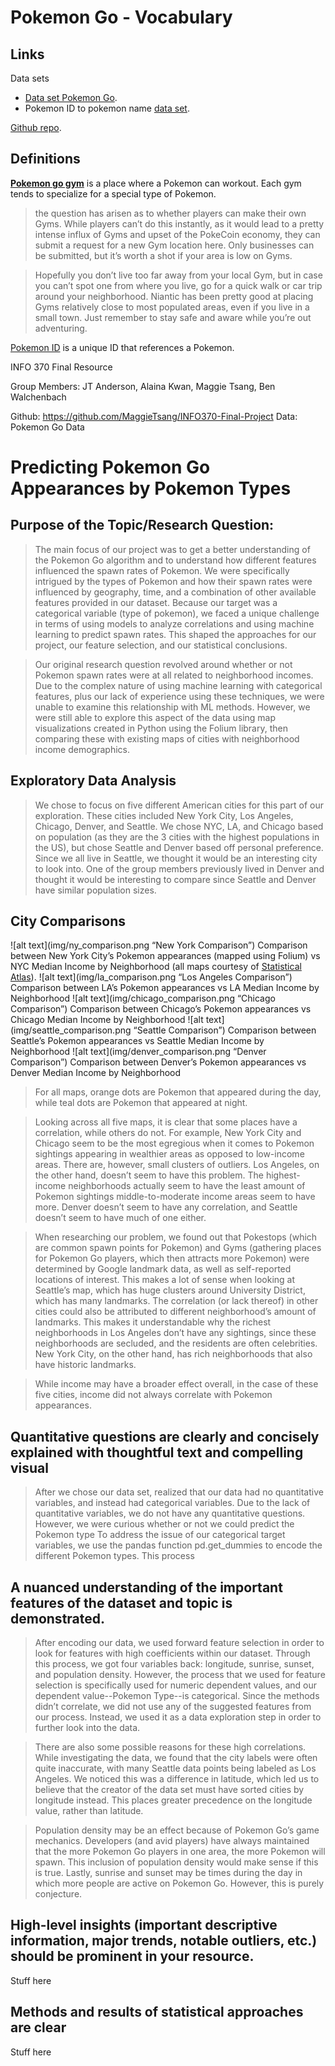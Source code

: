 # Pokemon Go - Vocabulary

## Links
Data sets
* [Data set Pokemon Go](https://www.kaggle.com/semioniy/predictemall/home).
* Pokemon ID to pokemon name [data set](https://www.kaggle.com/abcsds/pokemon#Pokemon.csv).

[Github repo](https://github.com/MaggieTsang/INFO370-Final-Project).



## Definitions

**[Pokemon go gym](https://bulbapedia.bulbagarden.net/wiki/Gym)** is a place where a Pokemon can workout. Each gym tends to specialize for a special type of Pokemon. 

> the question has arisen as to whether players can make their own Gyms. While players can’t do this instantly, as it would lead to a pretty intense influx of Gyms and upset of the PokeCoin economy, they can submit a request for a new Gym location here. Only businesses can be submitted, but it’s worth a shot if your area is low on Gyms.

> Hopefully you don’t live too far away from your local Gym, but in case you can’t spot one from where you live, go for a quick walk or car trip around your neighborhood. Niantic has been pretty good at placing Gyms relatively close to most populated areas, even if you live in a small town. Just remember to stay safe and aware while you’re out adventuring.

[Pokemon ID](https://bulbapedia.bulbagarden.net/wiki/List_of_Pok%C3%A9mon_by_National_Pok%C3%A9dex_number) is a unique ID that references a Pokemon.

INFO 370
Final Resource

Group Members: JT Anderson, Alaina Kwan, Maggie Tsang, Ben Walchenbach

Github: https://github.com/MaggieTsang/INFO370-Final-Project 
Data: Pokemon Go Data

# Predicting Pokemon Go Appearances by Pokemon Types

## Purpose of the Topic/Research Question:

> The main focus of our project was to get a better understanding of the Pokemon Go algorithm and to understand how different features influenced the spawn rates of Pokemon. We were specifically intrigued by the types of Pokemon and how their spawn rates were influenced by geography, time, and a combination of other available features provided in our dataset. Because our target was a categorical variable (type of pokemon), we faced a unique challenge in terms of using models to analyze correlations and using machine learning to predict spawn rates. This shaped the approaches for our project, our feature selection, and our statistical conclusions. 

> Our original research question revolved around whether or not Pokemon spawn rates were at all related to neighborhood incomes. Due to the complex nature of using machine learning with categorical features, plus our lack of experience using these techniques, we were unable to examine this relationship with ML methods. However, we were still able to explore this aspect of the data using map visualizations created in Python using the Folium library, then comparing these with existing maps of cities with neighborhood income demographics.

## Exploratory Data Analysis

> We chose to focus on five different American cities for this part of our exploration. These cities included New York City, Los Angeles, Chicago, Denver, and Seattle. We chose NYC, LA, and Chicago based on population (as they are the 3 cities with the highest populations in the US), but chose Seattle and Denver based off personal preference. Since we all live in Seattle, we thought it would be an interesting city to look into. One of the group members previously lived in Denver and thought it would be interesting to compare since Seattle and Denver have similar population sizes.

## City Comparisons

![alt text](img/ny_comparison.png “New York Comparison”)
Comparison between New York City’s Pokemon appearances (mapped using Folium) vs NYC Median Income by Neighborhood (all maps courtesy of [Statistical Atlas](https://statisticalatlas.com/United-States/Overview)).
![alt text](img/la_comparison.png “Los Angeles Comparison”)
Comparison between LA’s Pokemon appearances vs LA Median Income by Neighborhood
![alt text](img/chicago_comparison.png “Chicago Comparison”)
Comparison between Chicago’s Pokemon appearances vs Chicago Median Income by Neighborhood
![alt text](img/seattle_comparison.png “Seattle Comparison”)
Comparison between Seattle’s Pokemon appearances vs Seattle Median Income by Neighborhood
![alt text](img/denver_comparison.png “Denver Comparison”)
Comparison between Denver’s Pokemon appearances vs Denver Median Income by Neighborhood

> For all maps, orange dots are Pokemon that appeared during the day, while teal dots are Pokemon that appeared at night.

> Looking across all five maps, it is clear that some places have a correlation, while others do not. For example, New York City and Chicago seem to be the most egregious when it comes to Pokemon sightings appearing in wealthier areas as opposed to low-income areas. There are, however, small clusters of outliers. Los Angeles, on the other hand, doesn’t seem to have this problem. The highest-income neighborhoods actually seem to have the least amount of Pokemon sightings middle-to-moderate income areas seem to have more.
Denver doesn’t seem to have any correlation, and Seattle doesn’t seem to have much of one either.

> When researching our problem, we found out that Pokestops (which are common spawn points for Pokemon) and Gyms (gathering places for Pokemon Go players, which then attracts more Pokemon) were determined by Google landmark data, as well as self-reported locations of interest. This makes a lot of sense when looking at Seattle’s map, which has huge clusters around University District, which has many landmarks. The correlation (or lack thereof) in other cities could also be attributed to different neighborhood’s amount of landmarks. This makes it understandable why the richest neighborhoods in Los Angeles don’t have any sightings, since these neighborhoods are secluded, and the residents are often celebrities. New York City, on the other hand, has rich neighborhoods that also have historic landmarks.

> While income may have a broader effect overall, in the case of these five cities, income did not always correlate with Pokemon appearances.

## Quantitative questions are clearly and concisely explained with thoughtful text and compelling visual

> After we chose our data set, realized that our data had no quantitative variables, and instead had categorical variables. Due to the lack of quantitative variables, we do not have any quantitative questions. However, we were curious whether or not we could predict the Pokemon type To address the issue of our categorical target variables, we use the pandas function pd.get_dummies to encode the different Pokemon types. This process 

## A nuanced understanding of the important features of the dataset and topic is demonstrated.

> After encoding our data, we used forward feature selection in order to look for features with high coefficients within our dataset. Through this process, we got four variables back: longitude, sunrise, sunset, and population density. However, the process that we used for feature selection is specifically used for numeric dependent values, and our dependent value--Pokemon Type--is categorical. Since the methods didn’t correlate, we did not use any of the suggested features from our process. Instead, we used it as a data exploration step in order to further look into the data.

> There are also some possible reasons for these high correlations. While investigating the data, we found that the city labels were often quite inaccurate, with many Seattle data points being labeled as Los Angeles. We noticed this was a difference in latitude, which led us to believe that the creator of the data set must have sorted cities by longitude instead. This places greater precedence on the longitude value, rather than latitude.

> Population density may be an effect because of Pokemon Go’s game mechanics. Developers (and avid players) have always maintained that the more Pokemon Go players in one area, the more Pokemon will spawn. This inclusion of population density would make sense if this is true. Lastly, sunrise and sunset may be times during the day in which more people are active on Pokemon Go. However, this is purely conjecture.


## High-level insights (important descriptive information, major trends, notable outliers, etc.) should be prominent in your resource.

Stuff here 


## Methods and results of statistical approaches are clear

Stuff here

